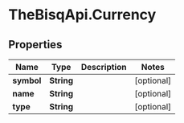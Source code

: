 # TheBisqApi.Currency

## Properties
Name | Type | Description | Notes
------------ | ------------- | ------------- | -------------
**symbol** | **String** |  | [optional] 
**name** | **String** |  | [optional] 
**type** | **String** |  | [optional] 


